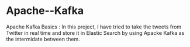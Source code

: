 # Apache--Kafka
Apache Kafka Basics : 
In this project, I have tried to take the tweets from Twitter in real time and store it in Elastic Search by using Apacke Kafka as the intermidate between them.
